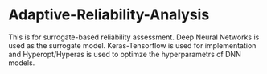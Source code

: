 # Adaptive-Reliability-Analysis
This is for surrogate-based reliability assessment.
Deep Neural Networks is used as the surrogate model.
Keras-Tensorflow is used for implementation and Hyperopt/Hyperas is used to optimze the hyperparametrs of DNN models.

